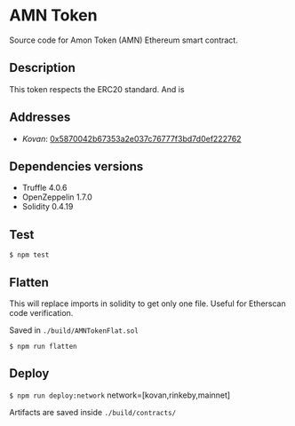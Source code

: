 # AMN Token

Source code for Amon Token (AMN) Ethereum smart contract.


## Description

This token respects the ERC20 standard. And is 

## Addresses

- *Kovan*: [0x5870042b67353a2e037c76777f3bd7d0ef222762](https://kovan.etherscan.io/token/0x5870042b67353a2e037c76777f3bd7d0ef222762)

## Dependencies versions
  - Truffle 4.0.6
  - OpenZeppelin 1.7.0
  - Solidity 0.4.19
  
## Test

`$ npm test`

## Flatten

This will replace imports in solidity to get only one file. 
Useful for Etherscan code verification.

Saved in `./build/AMNTokenFlat.sol`

`$ npm run flatten`

## Deploy

`$ npm run deploy:network` network=[kovan,rinkeby,mainnet]

Artifacts are saved inside  `./build/contracts/`